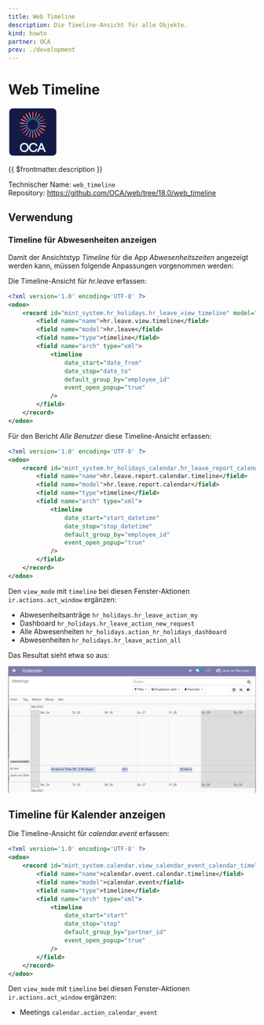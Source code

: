 ```yaml
---
title: Web Timeline
description: Die Timeline-Ansicht für alle Objekte.
kind: howto
partner: OCA
prev: ./development
---
```


# Web Timeline

![icon_oca_app](attachments/icon_oca_app.png)

{{ $frontmatter.description }}

Technischer Name: `web_timeline`\
Repository: <https://github.com/OCA/web/tree/18.0/web_timeline>

## Verwendung

### Timeline für Abwesenheiten anzeigen

Damit der Ansichtstyp _Timeline_ für die App _Abwesenheitszeiten_ angezeigt werden kann, müssen folgende Anpassungen vorgenommen werden:

Die Timeline-Ansicht für _hr.leave_ erfassen:

```xml
<?xml version='1.0' encoding='UTF-8' ?>
<odoo>
    <record id="mint_system.hr_holidays.hr_leave_view_timeline" model="ir.ui.view">
        <field name="name">hr.leave.view.timeline</field>
        <field name="model">hr.leave</field>
        <field name="type">timeline</field>
        <field name="arch" type="xml">
            <timeline
                date_start="date_from"
                date_stop="date_to"
                default_group_by="employee_id"
				event_open_popup="true"
            />
        </field>
    </record>
</odoo>
```

Für den Bericht _Alle Benutzer_ diese Timeline-Ansicht erfassen:

```xml
<?xml version='1.0' encoding='UTF-8' ?>
<odoo>
    <record id="mint_system.hr_holidays_calendar.hr_leave_report_calendar_timeline" model="ir.ui.view">
        <field name="name">hr.leave.report.calendar.timeline</field>
        <field name="model">hr.leave.report.calendar</field>
        <field name="type">timeline</field>
        <field name="arch" type="xml">
            <timeline
                date_start="start_datetime"
                date_stop="stop_datetime"
                default_group_by="employee_id"
				event_open_popup="true"
            />
        </field>
    </record>
</odoo>
```

Den `view_mode` mit `timeline` bei diesen Fenster-Aktionen `ir.actions.act_window` ergänzen:

- Abwesenheitsanträge `hr_holidays.hr_leave_action_my`
- Dashboard `hr_holidays.hr_leave_action_new_request`
- Alle Abwesenheiten `hr_holidays.action_hr_holidays_dashboard`
- Abwesenheiten `hr_holidays.hr_leave_action_all`

Das Resultat sieht etwa so aus:

![](attachments/Web%20Timeline%20Kalender.png)

## Timeline für Kalender anzeigen

Die Timeline-Ansicht für _calendar.event_ erfassen:

```xml
<?xml version='1.0' encoding='UTF-8' ?>
<odoo>
    <record id="mint_system.calendar.view_calendar_event_calendar_timeline" model="ir.ui.view">
        <field name="name">calendar.event.calendar.timeline</field>
        <field name="model">calendar.event</field>
        <field name="type">timeline</field>
        <field name="arch" type="xml">
            <timeline
                date_start="start"
                date_stop="stop"
                default_group_by="partner_id"
				event_open_popup="true"
            />
        </field>
    </record>
</odoo>
```

Den `view_mode` mit `timeline` bei diesen Fenster-Aktionen `ir.actions.act_window` ergänzen:

- Meetings `calendar.action_calendar_event`
